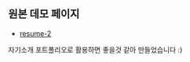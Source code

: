 ## 원본 데모 페이지
- [resume-2](https://congchu.github.io/portfolio-collection/resume-2-master/)

자기소개 포트폴리오로 활용하면 좋을것 같아 만들었습니다 :)
